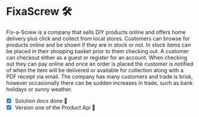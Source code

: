 # FixaScrew :hammer_and_wrench:
Fix-a-Screw is a company that sells DIY products online and offers home delivery plus click and collect from local stores.  Customers can browse for products online and be shown if they are in stock or not.  In stock items can be placed in their shopping basket prior to them checking out.  A customer can checkout either as a guest or register for an account.  When checking out they can pay online and once an order is placed the customer is notified of when the item will be delivered or available for collection along with a PDF receipt via email.  The company has many customers and trade is brisk, however occasionally there can be sudden increases in trade, such as bank holidays or sunny weather.

- [x] Solution docs done :tada:
- [x] Version one of the Product Api :tada:

